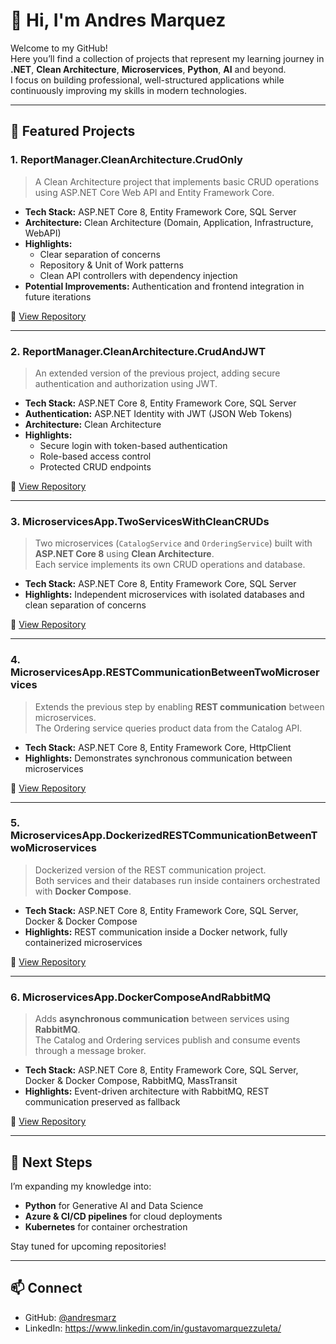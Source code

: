 # 👋 Hi, I'm Andres Marquez  

Welcome to my GitHub!  
Here you’ll find a collection of projects that represent my learning journey in **.NET**, **Clean Architecture**, **Microservices**, **Python**, **AI** and beyond.  
I focus on building professional, well-structured applications while continuously improving my skills in modern technologies.

---

## 📁 Featured Projects

### 1. ReportManager.CleanArchitecture.CrudOnly
> A Clean Architecture project that implements basic CRUD operations using ASP.NET Core Web API and Entity Framework Core.

- **Tech Stack:** ASP.NET Core 8, Entity Framework Core, SQL Server  
- **Architecture:** Clean Architecture (Domain, Application, Infrastructure, WebAPI)  
- **Highlights:**  
  - Clear separation of concerns  
  - Repository & Unit of Work patterns  
  - Clean API controllers with dependency injection  
- **Potential Improvements:** Authentication and frontend integration in future iterations  

🔗 [View Repository](https://github.com/andresmarz/ReportManager.CleanArchitecture.CrudOnly)

---

### 2. ReportManager.CleanArchitecture.CrudAndJWT
> An extended version of the previous project, adding secure authentication and authorization using JWT.

- **Tech Stack:** ASP.NET Core 8, Entity Framework Core, SQL Server  
- **Authentication:** ASP.NET Identity with JWT (JSON Web Tokens)  
- **Architecture:** Clean Architecture  
- **Highlights:**  
  - Secure login with token-based authentication  
  - Role-based access control  
  - Protected CRUD endpoints  

🔗 [View Repository](https://github.com/andresmarz/ReportManager.CleanArchitecture.CrudAndJWT)

---

### 3. MicroservicesApp.TwoServicesWithCleanCRUDs
> Two microservices (`CatalogService` and `OrderingService`) built with **ASP.NET Core 8** using **Clean Architecture**.  
Each service implements its own CRUD operations and database.

- **Tech Stack:** ASP.NET Core 8, Entity Framework Core, SQL Server  
- **Highlights:** Independent microservices with isolated databases and clean separation of concerns  

🔗 [View Repository](https://github.com/andresmarz/MicroservicesApp.TwoServicesWithCleanCRUDs)

---

### 4. MicroservicesApp.RESTCommunicationBetweenTwoMicroservices
> Extends the previous step by enabling **REST communication** between microservices.  
The Ordering service queries product data from the Catalog API.

- **Tech Stack:** ASP.NET Core 8, Entity Framework Core, HttpClient  
- **Highlights:** Demonstrates synchronous communication between microservices  

🔗 [View Repository](https://github.com/andresmarz/MicroservicesApp.RESTCommunicationBetweenTwoMicroservices)

---

### 5. MicroservicesApp.DockerizedRESTCommunicationBetweenTwoMicroservices
> Dockerized version of the REST communication project.  
Both services and their databases run inside containers orchestrated with **Docker Compose**.

- **Tech Stack:** ASP.NET Core 8, Entity Framework Core, SQL Server, Docker & Docker Compose  
- **Highlights:** REST communication inside a Docker network, fully containerized microservices  

🔗 [View Repository](https://github.com/andresmarz/MicroservicesApp.DockerizedRESTCommunicationBetweenTwoMicroservices)

---

### 6. MicroservicesApp.DockerComposeAndRabbitMQ
> Adds **asynchronous communication** between services using **RabbitMQ**.  
The Catalog and Ordering services publish and consume events through a message broker.

- **Tech Stack:** ASP.NET Core 8, Entity Framework Core, SQL Server, Docker & Docker Compose, RabbitMQ, MassTransit  
- **Highlights:** Event-driven architecture with RabbitMQ, REST communication preserved as fallback  

🔗 [View Repository](https://github.com/andresmarz/MicroservicesApp.DockerComposeAndRabbitMQ)

---

## 🚀 Next Steps
I’m expanding my knowledge into:  
- **Python** for Generative AI and Data Science  
- **Azure & CI/CD pipelines** for cloud deployments  
- **Kubernetes** for container orchestration  

Stay tuned for upcoming repositories!  

---

## 📫 Connect
- GitHub: [@andresmarz](https://github.com/andresmarz)  
- LinkedIn: https://www.linkedin.com/in/gustavomarquezzuleta/
